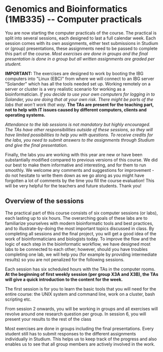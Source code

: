 # Genomics and Bioinformatics (1MB335) -- Computer practicals

You are now starting the computer practicals of the course. The practical is split into several sessions, each designed to last a full calendar week. Each session comes with its own assignments, either text submissions in Studium or (group) presentations, these assignments need to be passed to complete this part of the course. *Most exercises are done in groups and the final presentation is done in a group but all written assignments are graded per student.*

**IMPORTANT:** The exercises are designed to work by booting the IBG computers into "Linux (EBC)" from where we will connect to an IBG server "Solander" which has all the tools needed set up. Working remotely on a server or cluster is a very realistic scenario for working as a bioinformatician. *If you decide to use your own computers for logging in to Solander, you are doing that at your own risk. There might be parts of the labs that won't work that way.* **The TAs are present for the teaching part, not to help with IT issues caused by different computers, clients and operating systems.**

*Attendance to the lab sessions is not mandatory but highly encouraged. The TAs have other responsibilities outside of these sessions, so they will have limited possibilities to help you with questions. To receive credits for the labs, you need to submit answers to the assignments through Studium and give the final presentation.*

Finally, the labs you are working with this year are new or have been substantially modified compared to previous versions of this course. We did our best to make them informative and interesting, and for them to run smoothly. We welcome any comments and suggestions for improvement - do not hesitate to write them down as we go along as you might have forgotten a lot of comments by the time you fill the course evaluation! This will be very helpful for the teachers and future students. Thank you!

## Overview of the sessions

The practical part of this course consists of six computer sessions (or labs), each lasting up to six hours. The overarching goals of these labs are to familiarize yourselves with modern bioinformatic tools and best practices, and to illustrate-by-doing the most important topics discussed in class. By completing all sessions and the final project, you will get a good idea of the work of bioinformaticians and biologists today. To improve the flow and the logic of each step in the bioinformatic workflow, we have designed most labs to be connected to each other; however, should you have troubles completing one lab, we will help you (for example by providing intermediate results) so you are not penalized for the following sessions.

Each session has six scheduled hours with the TAs in the computer rooms. **At the beginning of first weekly session (per group X3A and X3B), the TAs will give a quick introduction to the content for the week.**

The first session is for you to learn the basic tools that you will need for the entire course: the UNIX system and command line, work on a cluster, bash scripting etc. 

From session 2 onwards, you will be working in groups and all exercises will revolve around one research question per group. In session 6, you will present your results to the rest of the class

Most exercises are done in groups including the final presentations. Every student still has to submit responses to the different assignments individually in Studium. This helps us to keep track of the progress and also enables us to see that all group members are actively involved in the work.




